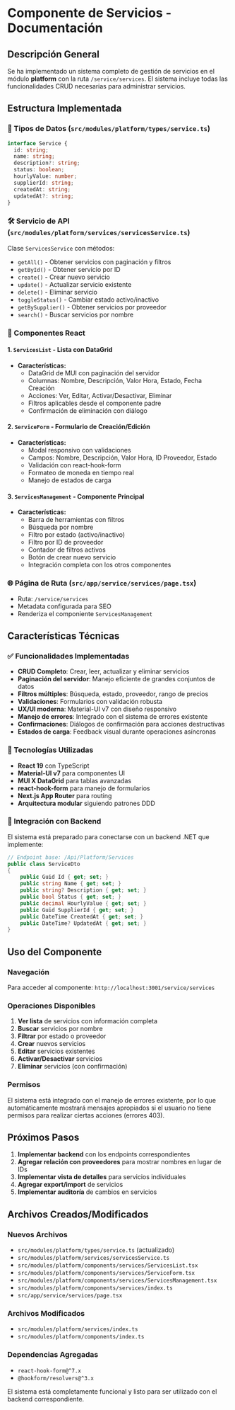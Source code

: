 # Componente de Servicios - Documentación

## Descripción General

Se ha implementado un sistema completo de gestión de servicios en el módulo **platform** con la ruta `/service/services`. El sistema incluye todas las funcionalidades CRUD necesarias para administrar servicios.

## Estructura Implementada

### 📁 Tipos de Datos (`src/modules/platform/types/service.ts`)
```typescript
interface Service {
  id: string;
  name: string;
  description?: string;
  status: boolean;
  hourlyValue: number;
  supplierId: string;
  createdAt: string;
  updatedAt?: string;
}
```

### 🛠️ Servicio de API (`src/modules/platform/services/servicesService.ts`)
Clase `ServicesService` con métodos:
- `getAll()` - Obtener servicios con paginación y filtros
- `getById()` - Obtener servicio por ID
- `create()` - Crear nuevo servicio
- `update()` - Actualizar servicio existente
- `delete()` - Eliminar servicio
- `toggleStatus()` - Cambiar estado activo/inactivo
- `getBySupplier()` - Obtener servicios por proveedor
- `search()` - Buscar servicios por nombre

### 🎨 Componentes React

#### 1. `ServicesList` - Lista con DataGrid
- **Características:**
  - DataGrid de MUI con paginación del servidor
  - Columnas: Nombre, Descripción, Valor Hora, Estado, Fecha Creación
  - Acciones: Ver, Editar, Activar/Desactivar, Eliminar
  - Filtros aplicables desde el componente padre
  - Confirmación de eliminación con diálogo

#### 2. `ServiceForm` - Formulario de Creación/Edición
- **Características:**
  - Modal responsivo con validaciones
  - Campos: Nombre, Descripción, Valor Hora, ID Proveedor, Estado
  - Validación con react-hook-form
  - Formateo de moneda en tiempo real
  - Manejo de estados de carga

#### 3. `ServicesManagement` - Componente Principal
- **Características:**
  - Barra de herramientas con filtros
  - Búsqueda por nombre
  - Filtro por estado (activo/inactivo)
  - Filtro por ID de proveedor
  - Contador de filtros activos
  - Botón de crear nuevo servicio
  - Integración completa con los otros componentes

### 🌐 Página de Ruta (`src/app/service/services/page.tsx`)
- Ruta: `/service/services`
- Metadata configurada para SEO
- Renderiza el componiente `ServicesManagement`

## Características Técnicas

### ✅ Funcionalidades Implementadas
- **CRUD Completo**: Crear, leer, actualizar y eliminar servicios
- **Paginación del servidor**: Manejo eficiente de grandes conjuntos de datos
- **Filtros múltiples**: Búsqueda, estado, proveedor, rango de precios
- **Validaciones**: Formularios con validación robusta
- **UX/UI moderna**: Material-UI v7 con diseño responsivo
- **Manejo de errores**: Integrado con el sistema de errores existente
- **Confirmaciones**: Diálogos de confirmación para acciones destructivas
- **Estados de carga**: Feedback visual durante operaciones asíncronas

### 🔧 Tecnologías Utilizadas
- **React 19** con TypeScript
- **Material-UI v7** para componentes UI
- **MUI X DataGrid** para tablas avanzadas
- **react-hook-form** para manejo de formularios
- **Next.js App Router** para routing
- **Arquitectura modular** siguiendo patrones DDD

### 🎯 Integración con Backend
El sistema está preparado para conectarse con un backend .NET que implemente:

```csharp
// Endpoint base: /Api/Platform/Services
public class ServiceDto
{
    public Guid Id { get; set; }
    public string Name { get; set; }
    public string? Description { get; set; }
    public bool Status { get; set; }
    public decimal HourlyValue { get; set; }
    public Guid SupplierId { get; set; }
    public DateTime CreatedAt { get; set; }
    public DateTime? UpdatedAt { get; set; }
}
```

## Uso del Componente

### Navegación
Para acceder al componente: `http://localhost:3001/service/services`

### Operaciones Disponibles
1. **Ver lista** de servicios con información completa
2. **Buscar** servicios por nombre
3. **Filtrar** por estado o proveedor
4. **Crear** nuevos servicios
5. **Editar** servicios existentes
6. **Activar/Desactivar** servicios
7. **Eliminar** servicios (con confirmación)

### Permisos
El sistema está integrado con el manejo de errores existente, por lo que automáticamente mostrará mensajes apropiados si el usuario no tiene permisos para realizar ciertas acciones (errores 403).

## Próximos Pasos

1. **Implementar backend** con los endpoints correspondientes
2. **Agregar relación con proveedores** para mostrar nombres en lugar de IDs
3. **Implementar vista de detalles** para servicios individuales
4. **Agregar export/import** de servicios
5. **Implementar auditoría** de cambios en servicios

## Archivos Creados/Modificados

### Nuevos Archivos
- `src/modules/platform/types/service.ts` (actualizado)
- `src/modules/platform/services/servicesService.ts`
- `src/modules/platform/components/services/ServicesList.tsx`
- `src/modules/platform/components/services/ServiceForm.tsx`
- `src/modules/platform/components/services/ServicesManagement.tsx`
- `src/modules/platform/components/services/index.ts`
- `src/app/service/services/page.tsx`

### Archivos Modificados
- `src/modules/platform/services/index.ts`
- `src/modules/platform/components/index.ts`

### Dependencias Agregadas
- `react-hook-form@^7.x`
- `@hookform/resolvers@^3.x`

El sistema está completamente funcional y listo para ser utilizado con el backend correspondiente.
